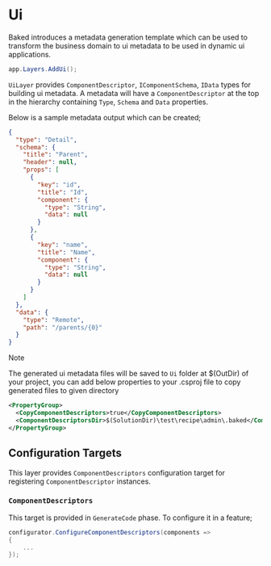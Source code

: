 # Ui

Baked introduces a metadata generation template which can be used to transform 
the business domain to ui metadata to be used in dynamic ui applications.

```csharp
app.Layers.AddUi();
```

`UiLayer` provides `ComponentDescriptor`, `IComponentSchema`, `IData` 
types for building ui metadata. A metadata will have a `ComponentDescriptor`
at the top in the hierarchy containing `Type`, `Schema` and `Data` properties.

Below is a sample metadata output which can be created;

```json
{
  "type": "Detail",
  "schema": {
    "title": "Parent",
    "header": null,
    "props": [
      {
        "key": "id",
        "title": "Id",
        "component": {
          "type": "String",
          "data": null
        }
      },
      {
        "key": "name",
        "title": "Name",
        "component": {
          "type": "String",
          "data": null
        }
      }
    ]
  },
  "data": {
    "type": "Remote",
    "path": "/parents/{0}"
  }
}
```

> [!NOTE]
>
> The generated ui metadata files will be saved to `Ui` folder at $(OutDir)
> of your project, you can add below properties to your .csproj file to
> copy generated files to given directory
>
>```xml
> <PropertyGroup>
>   <CopyComponentDescriptors>true</CopyComponentDescriptors>  
>   <ComponentDescriptorsDir>$(SolutionDir)\test\recipe\admin\.baked</ComponentDescriptorsDir>
> </PropertyGroup>
>```

## Configuration Targets

This layer provides `ComponentDescriptors` configuration target 
for registering `ComponentDescriptor` instances.

### `ComponentDescriptors`

This target is provided in `GenerateCode` phase. To configure it in a feature;

```csharp
configurator.ConfigureComponentDescriptors(components =>
{
    ...
});
```
